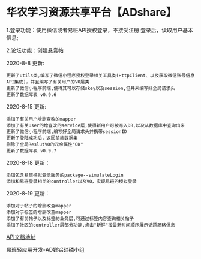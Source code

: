 # 华农学习资源共享平台【ADshare】
1.登录功能：使用微信或者易班API授权登录，不接受注册
登录后，读取用户基本信息;

2.论坛功能：创建悬赏帖

2020-8-8 更新:

    更新了utils类,编写了微信小程序授权登录相关工具类(HttpClient、以及获取微信账号信息API集成)，并且编写了有关用户的VO层类
    更新了微信小程序前端,使得其可以存储skey以及session,但并未编写好全局请求头
    更新了数据库表 v0.9.6


2020-8-15 更新:

    添加了有关用户增删查改的mapper
    添加了有关User的增查改的service层,使得新用户可被写入DB,以及从数据库中查询出来
    更新了微信小程序前端,编写好全局请求头并携带sessionID
    更新了登陆成功后，返回前端数据集
    删除了全局ReslutVO的冗余属性"OK"
    更新了数据库表 v0.9.7

2020-8-18 更新：

    添加包含易班模拟登录服务的package--simulateLogin
    添加和易班登录相关的controller以及VO，实现易班的模拟登录
    
2020-8-19 更新：

    添加对于帖子的增删改查mapper
    添加对于标签的增删改查mapper
    添加了有关帖子以及标签的业务层,可通过标签内容查询相关帖子
    添加了社区的controller层部分功能,点击"新鲜"按最新时间顺序展示话题简略信息

[API文档地址](https://www.showdoc.com.cn/sharePlatform?page_id=5060131993333722)

易班轻应用开发-AD镁铝硅磷小组
